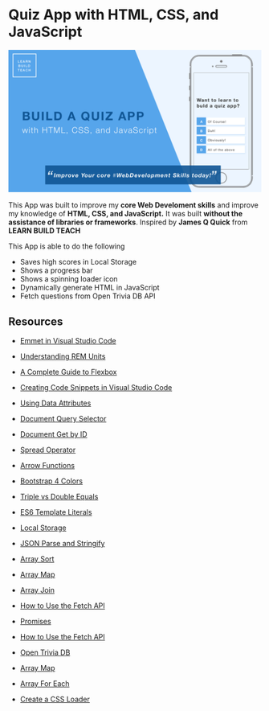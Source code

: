 # Quiz App with HTML, CSS, and JavaScript

![Home Screen](./images/cover.png)


This App was built to improve my **core Web Develoment skills** and improve my knowledge of **HTML, CSS, and JavaScript.** It was built **without the assistance of libraries or frameworks**.  Inspired by **James Q Quick** from 
**LEARN BUILD TEACH**

This App is able to do the following

-   Saves high scores in Local Storage
-   Shows a progress bar
-   Shows a spinning loader icon
-   Dynamically generate HTML in JavaScript
-   Fetch questions from Open Trivia DB API


## Resources


-   [Emmet in Visual Studio Code](https://www.youtube.com/watch?v=5guZjNDcVnA)
-   [Understanding REM Units](https://www.sitepoint.com/understanding-and-using-rem-units-in-css/)
-   [A Complete Guide to Flexbox](https://css-tricks.com/snippets/css/a-guide-to-flexbox/)

-   [Creating Code Snippets in Visual Studio Code](https://www.youtube.com/watch?v=K3gLlZm-m_8)
-   [Using Data Attributes](https://developer.mozilla.org/en-US/docs/Learn/HTML/Howto/Use_data_attributes)
-   [Document Query Selector](https://developer.mozilla.org/en-US/docs/Web/API/Document_object_model/Locating_DOM_elements_using_selectors)
-   [Document Get by ID](https://developer.mozilla.org/en-US/docs/Web/API/Document/getElementById)
-   [Spread Operator](https://developer.mozilla.org/en-US/docs/Web/JavaScript/Reference/Operators/Spread_syntax)
-   [Arrow Functions](https://developer.mozilla.org/en-US/docs/Web/JavaScript/Reference/Functions/Arrow_functions)

-   [Bootstrap 4 Colors](https://www.w3schools.com/bootstrap4/bootstrap_colors.asp)
-   [Triple vs Double Equals](https://codeburst.io/javascript-double-equals-vs-triple-equals-61d4ce5a121a)

-   [ES6 Template Literals](https://developer.mozilla.org/en-US/docs/Web/JavaScript/Reference/Template_literals)

-   [Local Storage](https://www.w3schools.com/jsref/prop_win_localstorage.asp)

-   [JSON Parse and Stringify](https://alligator.io/js/json-parse-stringify/)
-   [Array Sort](https://www.w3schools.com/js/js_array_sort.asp)
-   [Array Map](https://www.w3schools.com/jsref/jsref_map.asp)
-   [Array Join](https://developer.mozilla.org/en-US/docs/Web/JavaScript/Reference/Global_Objects/Array/join)

-   [How to Use the Fetch API](https://scotch.io/tutorials/how-to-use-the-javascript-fetch-api-to-get-data)
-   [Promises](https://developer.mozilla.org/en-US/docs/Web/JavaScript/Reference/Global_Objects/Promise_)

-   [How to Use the Fetch API](https://scotch.io/tutorials/how-to-use-the-javascript-fetch-api-to-get-data)
-   [Open Trivia DB](https://opentdb.com/)
-   [Array Map](https://www.w3schools.com/jsref/jsref_map.asp)
-   [Array For Each](https://www.w3schools.com/jsref/jsref_foreach.asp)


-   [Create a CSS Loader](https://www.w3schools.com/howto/howto_css_loader.asp)
